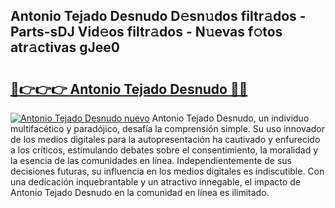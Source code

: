 ## Antonio Tejado Desnudo D𝚎sn𝚞dos filtr𝚊dos - Parts-sDJ Vid𝚎os filtr𝚊dos - N𝚞evas f𝚘tos atr𝚊ctivas gJee0

# <h2><a href="http://mb73yc.tromn.icu/?c=Antonio+Tejado+Desnudo">🔗👉👉👉 Antonio Tejado Desnudo 🔗🔗</a></h2>

[![Antonio Tejado Desnudo nuevo](https://i.imgur.com/pEAQMta.gif)](http://mb73yc.tromn.icu/?c=Antonio+Tejado+Desnudo)
Antonio Tejado Desnudo, un individuo multifacético y paradójico, desafía la comprensión simple. Su uso innovador de los medios digitales para la autopresentación ha cautivado y enfurecido a los críticos, estimulando debates sobre el consentimiento, la moralidad y la esencia de las comunidades en línea. Independientemente de sus decisiones futuras, su influencia en los medios digitales es indiscutible. Con una dedicación inquebrantable y un atractivo innegable, el impacto de Antonio Tejado Desnudo en la comunidad en línea es ilimitado.

